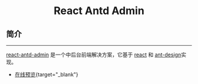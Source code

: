 <h1 align="center">React Antd Admin</h1>

## 简介

---

[react-antd-admin](https://github.com/libin-w/react-antd-admin) 是一个中后台前端解决方案，它基于 [react](https://github.com/facebook/react) 和 [ant-design](https://github.com/ant-design/ant-design)实现。

- [在线预览](https://libin-w.github.io/react-antd-admin){target="_blank"}
